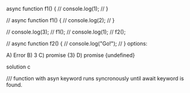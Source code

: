async function f1() {
//     console.log(1);
// }

// async function f1() {
//   console.log(2);
// }

// console.log(3);
// f1();
// console.log(1);
// f2();

// async function f2() {
//   console.log("Go!");
// }
options:

A) Error B) 3 C) promise {3} D) promise {undefined}

solution c

/// function with asyn keyword runs syncronously until await keyword is found.